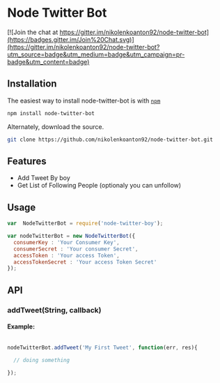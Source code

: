 # Node Twitter Bot

[![Join the chat at https://gitter.im/nikolenkoanton92/node-twitter-bot](https://badges.gitter.im/Join%20Chat.svg)](https://gitter.im/nikolenkoanton92/node-twitter-bot?utm_source=badge&utm_medium=badge&utm_campaign=pr-badge&utm_content=badge)

##  Installation

The easiest way to install node-twitter-bot is with [`npm`](http://npmjs.org)

```sh
npm install node-twitter-bot
```

Alternately, download the source.

```sh
git clone https://github.com/nikolenkoanton92/node-twitter-bot.git
```

##  Features

* Add Tweet By boy
* Get List of Following People  (optionaly you can unfollow)


##  Usage

```javascript
var  NodeTwitterBot = require('node-twitter-boy');

var nodeTwitterBot = new NodeTwitterBot({
  consumerKey : 'Your Consumer Key',
  consumerSecret : 'Your consumer Secret',
  accessToken : 'Your access Token',
  accessTokenSecret : 'Your access Token Secret'
});
```

## API

###  addTweet(String, callback)

#### Example:

```javascript

nodeTwitterBot.addTweet('My First Tweet', function(err, res){

  // doing something

});

```


